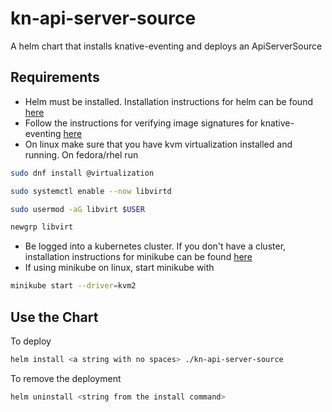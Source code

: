 # kn-api-server-source

A helm chart that installs knative-eventing and deploys an ApiServerSource

## Requirements

* Helm must be installed. Installation instructions for helm can be found [here](https://helm.sh/docs/intro/install/)
* Follow the instructions for verifying image signatures for knative-eventing [here](https://knative.dev/docs/install/yaml-install/eventing/install-eventing-with-yaml/#verifying-image-signatures)
* On linux make sure that you have kvm virtualization installed and running. On fedora/rhel run
```bash
sudo dnf install @virtualization
```
```bash
sudo systemctl enable --now libvirtd
```
```bash
sudo usermod -aG libvirt $USER
```
```bash
newgrp libvirt
```
* Be logged into a kubernetes cluster. If you don't have a cluster, installation instructions for minikube can be found [here](https://minikube.sigs.k8s.io/docs/start/)
* If using minikube on linux, start minikube with
```bash
minikube start --driver=kvm2
```

## Use the Chart

To deploy
```bash
helm install <a string with no spaces> ./kn-api-server-source
```

To remove the deployment
```bash
helm uninstall <string from the install command>
```
